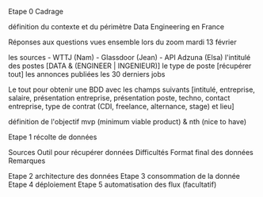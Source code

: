 
Etape 0 Cadrage 

définition du contexte et du périmètre 
Data Engineering en France

Réponses aux questions vues ensemble lors du zoom mardi 13 février 

les sources 
    - WTTJ (Nam)
    - Glassdoor (Jean)
    - API Adzuna (Elsa)
l'intitulé des postes 
    [DATA & (ENGINEER | INGENIEUR)]
le type de poste 
    [récupérer tout]
les annonces publiées les 30 derniers jobs

Le tout pour obtenir une BDD avec les champs suivants 
[intitulé, entreprise, salaire, présentation entreprise, présentation poste, techno, contact entreprise, type de contrat (CDI, freelance, alternance, stage) et lieu]

définition de l'objectif mvp (minimum viable product) & nth (nice to have)



Etape 1 récolte de données

Sources
Outil pour récupérer données
Difficultés
Format final des données 
Remarques

Etape 2 architecture des données
Etape 3 consommation de la donnée
Etape 4 déploiement
Etape 5 automatisation des flux (facultatif)

